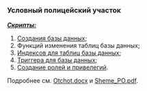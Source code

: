 <h3>Условный полицейский участок</h3>

<b><u><i>Скрипты:</b></u></i> 
1) <a href="create_scheme.sql">Создания базы данных</a>;
2) Функций изменения таблиц базы данных;
3) <a href="indexes.sql">Индексов для таблиц базы данных</a>;
4) <a href="tg_t_evidence_logger.sql">Триггера для базы данных</a>;
5) <a href="roles_and_previleges.sql">Создание ролей и привелегий</a>.

Подробнее см. 
<a href="Otchot.docx">Otchot.docx</a> и <a href="Scheme_PO.pdf">Sheme_PO.pdf</a>.


